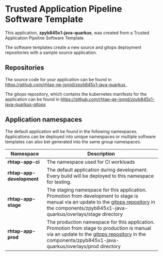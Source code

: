 # Trusted Application Pipeline Software Template

This application, **zpyb845x1-java-quarkus**, was created from a Trusted Application Pipeline Software Template.

The software templates create a new source and gitops deployment repositories with a sample source application. 

## Repositories

The source code for your application can be found in [https://github.com/rhtap-qe-jsmid/zpyb845x1-java-quarkus ](https://github.com/rhtap-qe-jsmid/zpyb845x1-java-quarkus ).
 
The gitops repository, which contains the kubernetes manifests for the application can be found in 
[https://github.com/rhtap-qe-jsmid/zpyb845x1-java-quarkus-gitops ](https://github.com/rhtap-qe-jsmid/zpyb845x1-java-quarkus-gitops ) 

## Application namespaces 

The default application will be found in the following namespaces. Applications can be deployed into unique namespaces or multiple software templates can also bet generated into the same group namespaces.  

|  Namespace   |  Description   |  
| -------- | -------- |
| **rhtap-app-ci** | The namespace used for CI workloads |
| **rhtap-app-development** | The default application during development. Every build will be deployed to this namespace for testing. |
| **rhtap-app-stage** | The staging namespace for this application. Promotion from development to stage is manual via an update to the [gitops repository](https://github.com/rhtap-qe-jsmid/zpyb845x1-java-quarkus-gitops ) in the components/zpyb845x1-java-quarkus/overlays/stage directory |
| **rhtap-app-prod** | The production namespace for this application. Promotion from stage to production is manual via an update to the [gitops repository](https://github.com/rhtap-qe-jsmid/zpyb845x1-java-quarkus-gitops ) in the components/zpyb845x1-java-quarkus/overlays/prod directory |